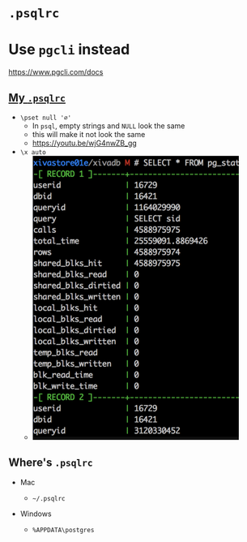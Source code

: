 # `.psqlrc`

# Use `pgcli` instead
https://www.pgcli.com/docs

## [My `.psqlrc`](https://github.com/Fullchee/mac-dotfiles/blob/master/.psqlrc)

- `\pset null '∅'`
  - In `psql`, empty strings and `NULL` look the same
  - this will make it not look the same
  - https://youtu.be/wjG4nwZB_gg
- `\x auto`
  - ![a580e45029c87021a93cc86cc9eba2bc.png](a580e45029c87021a93cc86cc9eba2bc.png)

## Where's `.psqlrc`

- Mac
  - `~/.psqlrc`
- Windows

  - `%APPDATA\postgres`
